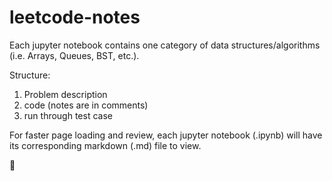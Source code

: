 # leetcode-notes
Each jupyter notebook contains one category of data structures/algorithms (i.e. Arrays, Queues, BST, etc.). 

Structure:
1. Problem description
2. code (notes are in comments)
3. run through test case 
   
For faster page loading and review, each jupyter notebook (.ipynb) will have its corresponding markdown (.md) file to view. 

:floppy_disk: 
